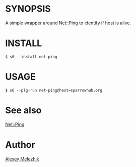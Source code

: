 # SYNOPSIS

A simple wrapper around Net::Ping to identify if host is alive.

# INSTALL

    $ s6 --install net-ping

# USAGE

    $ s6 --plg-run net-ping@host=sparrowhub.org

# See also 

[Net::Ping](https://metacpan.org/pod/Net::Ping)

# Author

[Alexey Melezhik](mailto:melezhik@gmail.com)
